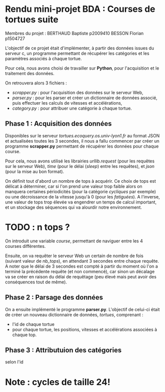 # Rendu mini-projet BDA : Courses de tortues suite

Membres du projet : 
BERTHAUD Baptiste  p2009410
BESSON Florian p1504727

L'objectif de ce projet était d'implémenter, à partir des données issues du serveur c, un programme permettant de récupérer les catégories et les paramètres associés à chaque tortue.

Pour cela, nous avons choisi de travailler sur **Python**, pour l'acquisition et le traitement des données.

On retrouvera alors 3 fichiers : 
* *scrapper.py* : pour l'acquisition des données sur le serveur Web,
* *parser.py* : pour les parser et créer un dictionnaire de données associé, puis effectuer les calculs de vitesses et accélérations,
* *category.py* : pour attribuer une catégorie à chaque tortue.

## Phase 1 : Acquisition des données 

Disponibles sur le serveur *tortues.ecoquery.os.univ-lyon1.fr* au format JSON et actualisées toutes les 3 secondes, il nous a fallu commencer par créer un programme **scrapper.py** permettant de récupérer les données pour chaque course.

Pour cela, nous avons utilisé les librairies *urllib.request* (pour les requêtes sur le serveur Web), *time* (pour le délai (*sleep*) entre les requêtes), et *json* (pour la mise au bon format).

On définit tout d'abord un nombre de tops à acquérir. Ce choix de tops est délicat à déterminer, car si l'on prend une valeur trop faible alors on manquera certaines périodicités (pour la catégorie *cycliques* par exemple) ou une décroissance de la vitesse jusqu'à 0 (pour les *fatiguées*). A l'inverse, une valeur de tops trop élevée va engendrer un temps de calcul important, et un stockage des séquences qui va alourdir notre environnement.

# TODO : n tops ? 

On introduit une variable *course*, permettant de naviguer entre les 4 courses différentes.

Ensuite, on va requêter le serveur Web un certain de nombre de fois (suivant valeur de *nb_tops*), en attendant 3 secondes entre chaque requête.
A noter que le délai de 3 secondes est compté à partir du moment où l'on a terminé la précédente requête (et non commencé), car sinon un décalage va se créer en raison du délai de requêtage (peu élevé mais peut avoir des conséquences tout de même).

## Phase 2 : Parsage des données

On a ensuite implémenté le programme **parser.py**. 
L'objectif de celui-ci était de créer un nouveau dictionnaire de données, *tortues*, comprenant :
* l'id de chaque tortue
* pour chaque tortue, les positions, vitesses et accélérations associées à chaque top.


## Phase 3 : Attributuion des catégories

selon l'id 

# Note : cycles de taille 24!
